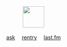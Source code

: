 <p align="center">
  <br><br><img src="https://i.ibb.co/kx31MJ4/smd.png" height=56>
  <br><br><a href="https://sparkler.cc/@blur">ask</a>  
  <a href="https://rentry.co/BIadee">rentry</a>  <a href="https://last.fm/user/IHateMemphis">last.fm</a>
</p>
